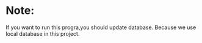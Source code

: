 # Note:

If you want to run this progra,you should update database. Because we use local database in this project.
